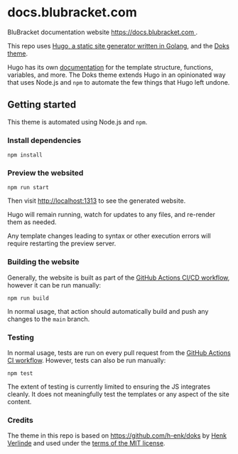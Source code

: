 # docs.blubracket.com

BluBracket documentation website [https://docs.blubracket.com
](docs.blubracket.com).

This repo uses [Hugo, a static site generator written in Golang](https://gohugo.io), and the [Doks theme](https://github.com/h-enk/doks).

Hugo has its own [documentation](https://gohugo.io/documentation/) for the template structure, functions, variables, and more. The Doks theme extends Hugo in an opinionated way that uses Node.js and `npm` to automate the few things that Hugo left undone.

## Getting started

This theme is automated using Node.js and `npm`.

### Install dependencies

```
npm install
```

### Preview the websited

```
npm run start
```

Then visit [http://localhost:1313](http://localhost:1313) to see the generated website.

Hugo will remain running, watch for updates to any files, and re-render them as needed.

Any template changes leading to syntax or other execution errors will require restarting the preview server.

### Building the website

Generally, the website is built as part of the [GitHub Actions CI/CD workflow](blob/main/.github/workflows/cicd-githubpages.yml), however it can be run manually:

```
npm run build
```

In normal usage, that action should automatically build and push any changes to the `main` branch.

### Testing

In normal usage, tests are run on every pull request from the [GitHub Actions CI workflow](blob/main/.github/workflows/node.js-ci.yml). However, tests can also be run manually:

```
npm test
```

The extent of testing is currently limited to ensuring the JS integrates cleanly. It does not meaningfully test the templates or any aspect of the site content.

### Credits

The theme in this repo is based on https://github.com/h-enk/doks by [Henk Verlinde](https://github.com/h-enk) and used under the [terms of the MIT license](https://github.com/h-enk/doks/blob/b91e6494de91b1f137013be07314ae360b8ff65c/LICENSE).
